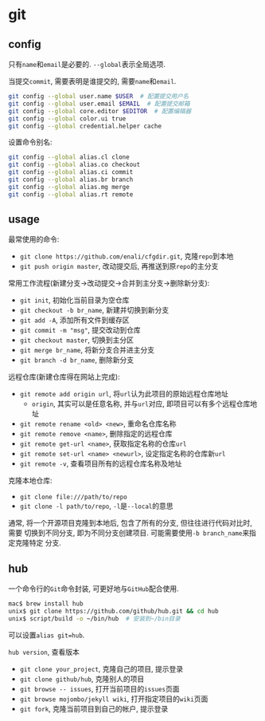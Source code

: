 # git

## config

只有`name`和`email`是必要的. `--global`表示全局选项.

当提交`commit`, 需要表明是谁提交的, 需要`name`和`email`.

```sh
git config --global user.name $USER  # 配置提交用户名
git config --global user.email $EMAIL  # 配置提交邮箱
git config --global core.editor $EDITOR  # 配置编辑器
git config --global color.ui true
git config --global credential.helper cache
```

设置命令别名:
```sh
git config --global alias.cl clone
git config --global alias.co checkout
git config --global alias.ci commit
git config --global alias.br branch
git config --global alias.mg merge
git config --global alias.rt remote
```

## usage

最常使用的命令:
* `git clone https://github.com/enali/cfgdir.git`, 克隆`repo`到本地
* `git push origin master`, 改动提交后, 再推送到原`repo`的主分支

常用工作流程(新建分支->改动提交->合并到主分支->删除新分支):
* `git init`, 初始化当前目录为空仓库
* `git checkout -b br_name`, 新建并切换到新分支
* `git add -A`, 添加所有文件到缓存区
* `git commit -m "msg"`, 提交改动到仓库
* `git checkout master`, 切换到主分区
* `git merge br_name`, 将新分支合并进主分支
* `git branch -d br_name`, 删除新分支

远程仓库(新建仓库得在网站上完成):
* `git remote add origin url`, 将`url`认为此项目的原始远程仓库地址
  * `origin`, 其实可以是任意名称, 并与`url`对应, 即项目可以有多个远程仓库地址
* `git remote rename <old> <new>`, 重命名仓库名称
* `git remote remove <name>`, 删除指定的远程仓库
* `git remote get-url <name>`, 获取指定名称的仓库`url`
* `git remote set-url <name> <newurl>`, 设定指定名称的仓库新`url`
* `git remote -v`, 查看项目所有的远程仓库名称及地址

克隆本地仓库:
* `git clone file:///path/to/repo`
* `git clone -l path/to/repo`, `-l`是`--local`的意思

通常, 将一个开源项目克隆到本地后, 包含了所有的分支, 但往往进行代码对比时, 需要
切换到不同分支, 即为不同分支创建项目. 可能需要使用`-b branch_name`来指定克隆特定
分支.

## hub

一个命令行的`Git`命令封装, 可更好地与`GitHub`配合使用.

```sh
mac$ brew install hub
unix$ git clone https://github.com/github/hub.git && cd hub
unix$ script/build -o ~/bin/hub  # 安装到~/bin目录
```

可以设置`alias git=hub`.

`hub version`, 查看版本

* `git clone your_project`, 克隆自己的项目, 提示登录
* `git clone github/hub`, 克隆别人的项目
* `git browse -- issues`, 打开当前项目的`issues`页面
* `git browse mojombo/jekyll wiki`, 打开指定项目的`wiki`页面
* `git fork`, 克隆当前项目到自己的帐户, 提示登录